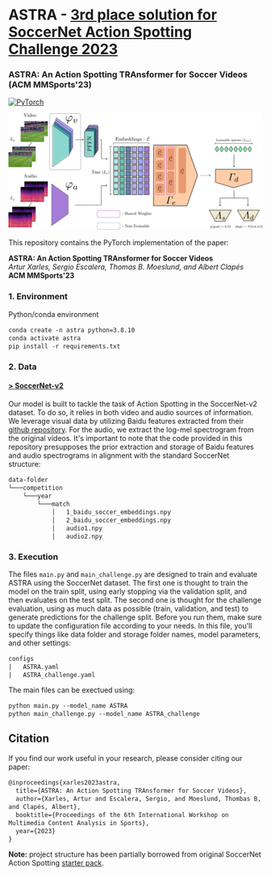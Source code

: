 # ASTRA - [3rd place solution for SoccerNet Action Spotting Challenge 2023](https://github.com/SoccerNet/sn-spotting)

### ASTRA: An Action Spotting TRAnsformer for Soccer Videos (ACM MMSports'23)
<a href="https://pytorch.org/get-started/locally/"><img alt="PyTorch" src="https://img.shields.io/badge/PyTorch-ee4c2c?logo=pytorch&logoColor=white"></a> 


![ASTRA's architecture](images/ASTRA_diagram.png)

This repository contains the PyTorch implementation of the paper:

**ASTRA: An Action Spotting TRAnsformer for Soccer Videos**<br>
*Artur Xarles, Sergio Escalera, Thomas B. Moeslund, and Albert Clapés*<br>
**ACM MMSports'23**<br>


### 1. Environment


<summary>Python/conda environment</summary>
<p>

```
conda create -n astra python=3.8.10
conda activate astra
pip install -r requirements.txt
```
### 2. Data

#### [**> SoccerNet-v2**](https://www.soccer-net.org/data)

Our model is built to tackle the task of Action Spotting in the SoccerNet-v2 dataset. To do so, it relies in both video and audio sources of information. We leverage visual data by utilizing Baidu features extracted from their [github repository](https://github.com/baidu-research/vidpress-sports). For the audio, we extract the log-mel spectrogram from the original videos. It's important to note that the code provided in this repository presupposes the prior extraction and storage of Baidu features and audio spectrograms in alignment with the standard SoccerNet structure:

```
data-folder
└───competition
    └───year
        └───match
            │   1_baidu_soccer_embeddings.npy
            │   2_baidu_soccer_embeddings.npy   
            │   audio1.npy
            │   audio2.npy
```

### 3. Execution

The files `main.py` and `main_challenge.py` are designed to train and evaluate ASTRA using the SoccerNet dataset. The first one  is thought to train the model on the train split, using early stopping via the validation split, and then evaluates on the test split. The second one is thought for the challenge evaluation, using as much data as possible (train, validation, and test) to generate predictions for the challenge split. Before you run them, make sure to update the configuration file according to your needs. In this file, you'll specify things like data folder and storage folder names, model parameters, and other settings:

```
configs
|   ASTRA.yaml
|   ASTRA_challenge.yaml
```

The main files can be exectued using:

```
python main.py --model_name ASTRA
python main_challenge.py --model_name ASTRA_challenge
```

## Citation


If you find our work useful in your research, please consider citing our paper:
```
@inproceedings{xarles2023astra,
  title={ASTRA: An Action Spotting TRAnsformer for Soccer Videos},
  author={Xarles, Artur and Escalera, Sergio, and Moeslund, Thombas B, and Clapés, Albert},
  booktitle={Proceedings of the 6th International Workshop on Multimedia Content Analysis in Sports},
  year={2023}
}
```

**Note:** project structure has been partially borrowed from original SoccerNet Action Spotting [starter pack](https://github.com/SoccerNet/sn-spotting/tree/main).

